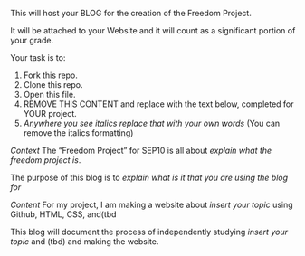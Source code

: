 This will host your BLOG for the creation of the Freedom Project.

It will be attached to your Website and it will count as a significant portion of your grade.

Your task is to:

1. Fork this repo.
2. Clone this repo.
3. Open this file. 
4. REMOVE THIS CONTENT and replace with the text below, completed for YOUR project.
5. *Anywhere you see* _italics_ *replace that with your own words* (You can remove the italics formatting)

*Context*
The “Freedom Project” for SEP10 is all about _explain what the freedom project is_. 

The purpose of this blog is to _explain what is it that you are using the blog for_ 

*Content*
For my project, I am making a website about _insert your topic_ using Github, HTML, CSS, and(tbd

This blog will document the process of independently studying _insert your topic_ and (tbd) and making the website.
